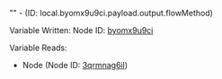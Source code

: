 "" - (ID: local.byomx9u9ci.payload.output.flowMethod)

Variable Written:
Node ID: [byomx9u9ci](../nodes/byomx9u9ci.md)

Variable Reads:
* Node (Node ID: [3qrmnag6il](../nodes/3qrmnag6il.md))
